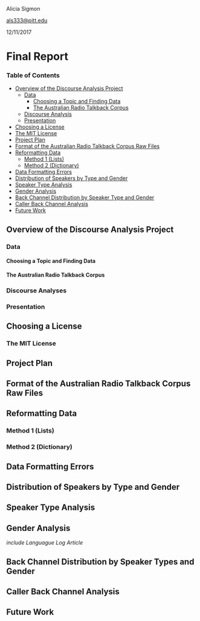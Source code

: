 Alicia Sigmon

als333@pitt.edu

12/11/2017

# Final Report

### Table of Contents

- [Overview of the Discourse Analysis Project](#Overview-of-the-Discourse-Analysis-Project) 
	- [Data](#Data)
		- [Choosing a Topic and Finding Data](#Choosing-a-Topic-and-Finding-Data)
		- [The Australian Radio Talkback Corpus](#The-Australian-Radio-Talkback-Corpus)
	- [Discourse Analysis](#Discourse-Analysis)
	- [Presentation](#Presentation)
- [Choosing a License](#Choosing-a-License)
- [The MIT License](#The-MIT-License)
- [Project Plan](#Project-Plan)
- [Format of the Australian Radio Talkback Corpus Raw Files](#Format-of-the-Australian-Radio-Talkback-Corpus-Raw-Files)
- [Reformatting Data](#Reformatting-Data)
	- [Method 1 (Lists)](#Method-1-(Lists))
	- [Method 2 (Dictionary)](#Method-2-(Dictionary))
- [Data Formatting Errors](#Data-Formatting-Errors)
- [Distribution of Speakers by Type and Gender](#Distribution-of-Speakers-by-Type-and-Gender)
- [Speaker Type Analysis](#Speaker-Type-Analysis) 
- [Gender Analysis](#Gender-Analysis)
- [Back Channel Distribution by Speaker Type and Gender](#Back-Channel-Distribution-by-Speaker-Type-and-Gender)
- [Caller Back Channel Analysis](#Caller-Back-Channel-Analysis)
- [Future Work](#Future-Work)

## Overview of the Discourse Analysis Project

### Data
#### Choosing a Topic and Finding Data
#### The Australian Radio Talkback Corpus

### Discourse Analyses

### Presentation


## Choosing a License

### The MIT License

## Project Plan

## Format of the Australian Radio Talkback Corpus Raw Files

## Reformatting Data

### Method 1 (Lists)

### Method 2 (Dictionary)

## Data Formatting Errors

## Distribution of Speakers by Type and Gender

## Speaker Type Analysis

## Gender Analysis 

*include Languague Log Article*

## Back Channel Distribution by Speaker Types and Gender

## Caller Back Channel Analysis

## Future Work